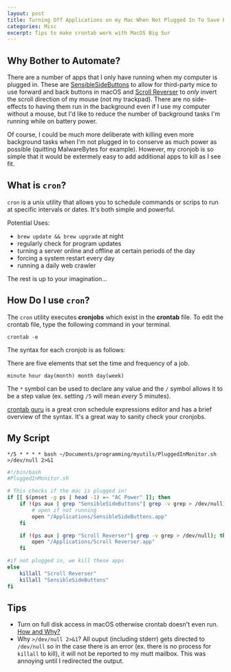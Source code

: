 ```yaml
---
layout: post
title: Turning Off Applications on my Mac When Not Plugged In To Save Power
categories: Misc 
excerpt: Tips to make crontab work with MacOS Big Sur 
---
```


## Why Bother to Automate?

There are a number of apps that I only have running when my computer is plugged in. These are [SensibleSideButtons](https://sensible-side-buttons.archagon.net) to allow for third-party mice to use forward and back buttons in macOS and [Scroll Reverser](https://pilotmoon.com/scrollreverser/) to *only* invert the scroll direction of my mouse (not my trackpad). There are no side-effects to having them run in the background even if I use my computer without a mouse, but I'd like to reduce the number of background tasks I'm running while on battery power.



Of course, I could be much more deliberate with killing even more background tasks when I'm not plugged in to conserve as much power as possible (quitting MalwareBytes for example). However, my cronjob is so simple that it would be extermely easy to add additional apps to kill as I see fit.

## What is `cron`?

`cron` is a unix utility that allows you to schedule commands or scrips to run at specific intervals or dates. It's both simple and powerful.

Potential Uses:

- `brew update && brew upgrade` at night
- regularly check for program updates
- turning a server online and offline at certain periods of the day
- forcing a system restart every day
- running a daily web crawler

The rest is up to your imagination...

## How Do I use `cron`?


The `cron` utility executes **cronjobs** which exist in the **crontab** file. To edit the crontab file, type the following command in your terminal.
```
crontab -e
```

The syntax for each cronjob is as follows:

There are five elements that set the time and frequency of a job. 

```
minute hour day(month) month day(week)
```

The `*` symbol can be used to declare any value and the `/` symbol allows it to be a step value (ex. setting `/5` will mean *every* 5 minutes).

[crontab guru](https://crontab.guru/) is a great cron schedule expressions editor and has a brief overview of the syntax. It's a great way to sanity check your cronjobs.

## My Script

```
*/5 * * * * bash ~/Documents/programming/myutils/PluggedInMonitor.sh >/dev/null 2>&1
```

``` bash
#!/bin/bash
#PluggedInMonitor.sh

# This checks if the mac is plugged in!
if [[ $(pmset -g ps | head -1) =~ "AC Power" ]]; then
    if !(ps aux | grep "SensibleSideButtons"| grep -v grep > /dev/null); then
        # open if not running
        open "/Applications/SensibleSideButtons.app"
    fi

    if !(ps aux | grep "Scroll Reverser"| grep -v grep > /dev/null); then
        open "/Applications/Scroll Reverser.app"
    fi

#if not plugged in, we kill these apps
else 
    killall "Scroll Reverser"
    killall "SensibleSideButtons"
fi
```

## Tips

- Turn on full disk access in macOS otherwise crontab doesn't even run. [How and Why?](https://medium.com/macoclock/automate-running-a-script-using-crontab-on-macos-88a378e0aeac)
- Why `>/dev/null 2>&1`? All ouput (including stderr) gets directed to `/dev/null` so in the case there is an error (ex. there is no process for `killall` to kill), it will not be reported to my mutt mailbox. This was annoying until I redirected the output.

